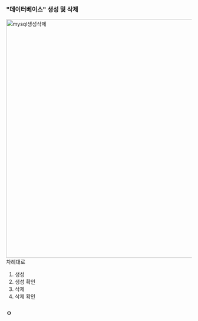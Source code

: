 ### "데이터베이스" 생성 및 삭제
<img width="647" alt="mysql생성삭제" src="https://github.com/minkim7704/DataScience/assets/49539711/97556442-ff59-4f9d-9946-0f717253a49f"><br>
차례대로
1. 생성
2. 생성 확인
3. 삭제
4. 삭제 확인


### ㅇ
